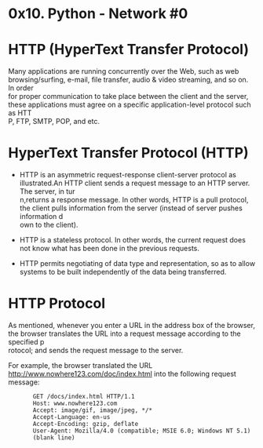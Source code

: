 # 0x10. Python - Network #0

HTTP (HyperText Transfer Protocol)
=

Many applications are running concurrently over the Web, such as web browsing/surfing, e-mail, file transfer, audio & video streaming, and so on.  In order \
for proper communication to take place between the client and the server, these applications must agree on a specific application-level protocol such as HTT\
P, FTP, SMTP, POP, and etc.

HyperText Transfer Protocol (HTTP)
=

* HTTP is an asymmetric request-response client-server protocol as illustrated.An HTTP client sends a request message to an HTTP server.  The server, in tur\
n,returns a response message.  In other words, HTTP is a pull protocol, the client pulls information from the server (instead of server pushes information d\
own to the client).

* HTTP is a stateless protocol. In other words, the current request does not know what has been done in the previous requests.

* HTTP permits negotiating of data type and representation, so as to allow systems to be built independently of the data being transferred.

HTTP Protocol
=

As mentioned, whenever you enter a URL in the address box of the browser, the browser translates the URL into a request message according to the specified p\
rotocol; and sends the request message to the server.

For example, the browser translated the URL http://www.nowhere123.com/doc/index.html into the following request message:

           GET /docs/index.html HTTP/1.1
           Host: www.nowhere123.com
           Accept: image/gif, image/jpeg, */*
           Accept-Language: en-us
           Accept-Encoding: gzip, deflate
           User-Agent: Mozilla/4.0 (compatible; MSIE 6.0; Windows NT 5.1)
           (blank line)



